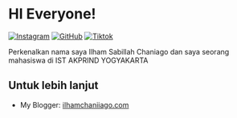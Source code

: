# HI Everyone!

[![Instagram](https://img.shields.io/badge/Instagram-000?style=flat&logoColor=blue&logo=instagram)](https://www.instagram.com/lynxmoriarty/)
[![GitHub](https://img.shields.io/badge/-GitHub-000?style=flat&logo=github)](https://www.github.com/ilhamchaniiago)
[![Tiktok](https://img.shields.io/badge/-Tiktok-000?style=flat&logo=tiktok)](https://www.tiktok.com/@iamchniago)

Perkenalkan nama saya Ilham Sabillah Chaniago dan saya seorang mahasiswa di IST AKPRIND YOGYAKARTA

## Untuk lebih lanjut
- My Blogger: [ilhamchaniiago.com](https://www.blogger.com/profile/03787677483981283843)
